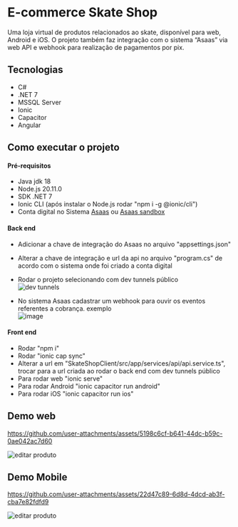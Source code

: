 # E-commerce Skate Shop

Uma loja virtual de produtos relacionados ao skate, disponível para web, Android e iOS. O projeto também faz integração com o sistema “Asaas” via web API e 
webhook para realização de pagamentos por pix.

## Tecnologias

  - C#
  - .NET 7
  - MSSQL Server
  - Ionic
  - Capacitor
  - Angular

## Como executar o projeto

#### Pré-requisitos

  - Java jdk 18
  - Node.js 20.11.0
  - SDK .NET 7
  - Ionic CLI (após instalar o Node.js rodar "npm i -g @ionic/cli")
  - Conta digital no Sistema [Asaas](https://asaas.com/) ou [Asaas sandbox](https://sandbox.asaas.com/)

#### Back end

  - Adicionar a chave de integração do Asaas no arquivo "appsettings.json"
  - Alterar a chave de integração e url da api no arquivo "program.cs" de acordo com o sistema onde foi criado a conta digital
  - Rodar o projeto selecionando com dev tunnels público \
  ![dev tunnels](https://github.com/user-attachments/assets/8eeb9f5c-e47d-4b10-b8e1-dccd7b1459d5)

  - No sistema Asaas cadastrar um webhook para ouvir os eventos referentes a cobrança. exemplo \
  ![image](https://github.com/user-attachments/assets/999d46a9-0dd3-44bb-abb3-95d8c4f875e4)

#### Front end

  - Rodar "npm i"
  - Rodar "ionic cap sync"
  - Alterar a url em "SkateShopClient/src/app/services/api/api.service.ts", trocar para a url criada ao rodar o back end com dev tunnels público
  - Para rodar web "ionic serve"
  - Para rodar Android "ionic capacitor run android"
  - Para rodar iOS "ionic capacitor run ios"

## Demo web

https://github.com/user-attachments/assets/5198c6cf-b641-44dc-b59c-0ae042ac7d60

![editar produto](https://github.com/user-attachments/assets/321f2cc3-4391-4f31-8f3a-55e745572bb5)

## Demo Mobile

https://github.com/user-attachments/assets/22d47c89-6d8d-4dcd-ab3f-cba7e82fdfd9

![editar produto](https://github.com/user-attachments/assets/30f92e44-4ae4-4702-a529-e8d67e936345)

